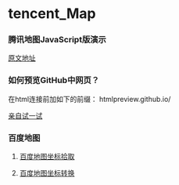 # tencent_Map

### 腾讯地图JavaScript版演示

[原文地址](http://lbs.qq.com/javascript_v2/demo.html)



### 如何预览GitHub中网页？

在html连接前加如下的前缀：
<span>htmlpreview.github.io/</span>

[亲自试一试](http://htmlpreview.github.io/?https://github.com/f981545521/tencent_Map/blob/master/鼠标移动获取中心坐标.html)

### 百度地图

1. [百度地图坐标拾取](http://api.map.baidu.com/lbsapi/getpoint/index.html)

2. [百度地图坐标转换](http://lbsyun.baidu.com/jsdemo.htm#a5_1)
